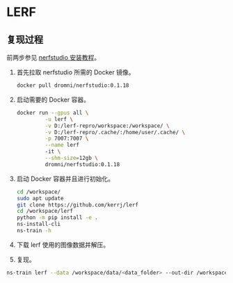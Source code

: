 # LERF

## 复现过程

前两步参见 [nerfstudio 安装教程](https://docs.nerf.studio/quickstart/installation.html)。

1. 首先拉取 nerfstudio 所需的 Docker 镜像。

   ```sh
   docker pull dromni/nerfstudio:0.1.18
   ```

2. 启动需要的 Docker 容器。

   ```sh
   docker run --gpus all \
            -u lerf \
            -v D:/lerf-repro/workspace:/workspace/ \
            -v D:/lerf-repro/.cache/:/home/user/.cache/ \
            -p 7007:7007 \
            --name lerf
            -it \
            --shm-size=12gb \
            dromni/nerfstudio:0.1.18
   ```

3. 启动 Docker 容器并且进行初始化。

   ```sh
   cd /workspace/
   sudo apt update
   git clone https://github.com/kerrj/lerf
   cd /workspace/lerf
   python -m pip install -e .
   ns-install-cli
   ns-train -h
   ```

4. 下载 lerf 使用的图像数据并解压。
5. 复现。

  ```sh
  ns-train lerf --data /workspace/data/<data_folder> --out-dir /workspace/output
  ```
